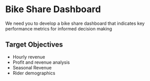 # Bike Share Dashboard

We need you to develop a bike share dashboard that indicates key performance metrics for informed decision making 

## Target Objectives
- Hourly revenue
- Profit and revenue analysis
- Seasonal Revenue
- Rider demographics

